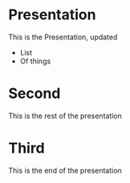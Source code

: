 # Presentation

This is the Presentation, updated

- List
- Of things

# Second

This is the rest of the presentation

# Third

This is the end of the presentation
